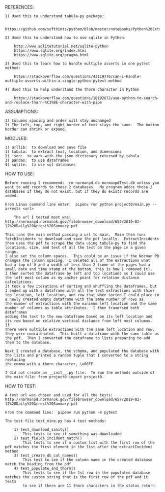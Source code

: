 REFERENCES:

    1) Used this to understand tabula-py package:

        https://github.com/softhints/python/blob/master/notebooks/Python%20Extract%20Table%20from%20PDF.ipynb

    2) Used this to understand how to use sqlite in Python:

        http://www.sqlitetutorial.net/sqlite-python
        https://www.sqlite.org/index.html
        https://www.sqlite.org/pragma.html

    3) Used this to learn how to handle multiple asserts in one pytest method:

        https://stackoverflow.com/questions/43119776/can-i-handle-multiple-asserts-within-a-single-python-pytest-method

    4) Used this to help understand the thorn character in Python

        https://stackoverflow.com/questions/18192672/use-python-to-search-and-replace-thorn-%C3%BE-character-with-pipe

ASSUMPTIONS:

    1) Columns spacing and order will stay unchanged
    2) The left, top, and right border of text stays the same.  The bottom border can shrink or expand.

MODULES:

    1) urllib:  to download and save file
    1) tabula:  to extract text, location, and dimensions
    2) json:  to work with the json dictionary returned by tabula
    3) pandas:  to use dataframes
    4) sqlite:  to use sql databases

HOW TO USE:

    Before running I recommend:  rm normanpd.db normanpdTest.db unless you want to add records to those 2 databases.  My program addes those 2
    databases if they do not exist, but if they do exists records are added.

    From Linux command line enter:  pipenv run python project0/main.py --arrests <url>

        The url I tested most was:  http://normanpd.normanok.gov/filebrowser_download/657/2019-02-12%20Daily%20Arrest%20Summary.pdf

    This runs the main method passing a url to main.  Main then runs fetchIncidents to download and save the pdf locally.  ExtractIncidents
    then uses the pdf to scrape the data using tabula-py to find the locations, size, and text of all the text on the page in a given range.
    I also set the column spaces.  This could be an issue if the Norman PD changes the column spacing.  I deleted all of the extractions what
    had a top of 0 and a width of less than 2 (some of the pages had a small date and time stamp at the bottom, this is how I removed it).
    I then sorted the dataframe by left and top locations so I could use the left most column as my anchor point for relative distance calculations.
    It took a few iterations of sorting and shuffling the dataframes, but I ended up with a dataframe with all the text extractions with thier
    top location, left location, and row that when sorted I could place in a newly created empty dataframe with the same number of rows as
    the number of extractions with the minimum left location and the same number of columns as table attributes.  I then traversed both dataframes
    adding the text to the new dataframe based on its left location and its row based on relative vertical distance from left most columns.  If
    there were multiple extractions with the same left location and row, they were concatenated.  This built a dataframe with the same table as
    the pdf.  Then I converted the dataframe to lists preparing to add them to the database.

    Next I created a database, the schema, and populated the database with the lists and printed a random tuple that I converted to a string replacing
    the comma with a thorn character, \u00FE.

    I did not create an __init__.py file.  To run the methods outside of the main file: from project0 import project0.

HOW TO TEST:

    A test url was chosen and used for all the tests:  http://normanpd.normanok.gov/filebrowser_download/657/2019-02-12%20Daily%20Arrest%20Summary.pdf

    From the command line:  pipenv run python -m pytest

    The test file test_mine.py has 4 test methods:

        1) test_download_sanity()
            This tests to see if something was downloaded
        2) test_fields_incident_match()
            This tests to see if a custom list with the first row of the pdf matches the first element in the list after the extractIncident method
        3) test_create_db_col_names()
            This test to see if the column name in the created database match the heading from the pdf
        4) test_populate_and_thorn()
            This tests to see if the 1st row in the populated database matches the custom string that is the first row of the pdf and it tests
            to see if there are 11 thorn characters in the status return

